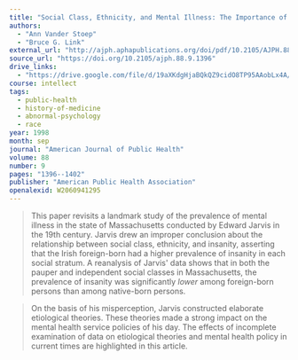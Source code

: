 ```yaml
---
title: "Social Class, Ethnicity, and Mental Illness: The Importance of Being More Than Earnest"
authors:
  - "Ann Vander Stoep"
  - "Bruce G. Link"
external_url: "http://ajph.aphapublications.org/doi/pdf/10.2105/AJPH.88.9.1396"
source_url: "https://doi.org/10.2105/ajph.88.9.1396"
drive_links:
  - "https://drive.google.com/file/d/19aXKdgHjaBQkQZ9cidO8TP95AAobLx4A/view?usp=drivesdk"
course: intellect
tags:
  - public-health
  - history-of-medicine
  - abnormal-psychology
  - race
year: 1998
month: sep
journal: "American Journal of Public Health"
volume: 88
number: 9
pages: "1396--1402"
publisher: "American Public Health Association"
openalexid: W2060941295
---
```


> This paper revisits a landmark study of the prevalence of mental illness in the state of Massachusetts conducted by Edward Jarvis in the 19th century.
> Jarvis drew an improper conclusion about the relationship between social class, ethnicity, and insanity, asserting that the Irish foreign-born had a higher prevalence of insanity in each social stratum.
> A reanalysis of Jarvis' data shows that in both the pauper and independent social classes in Massachusetts, the prevalence of insanity was significantly _lower_ among foreign-born persons than among native-born persons.

> On the basis of his misperception, Jarvis constructed elaborate etiological theories.
> These theories made a strong impact on the mental health service policies of his day.
> The effects of incomplete examination of data on etiological theories and mental health policy in current times are highlighted in this article.

